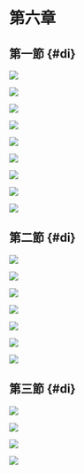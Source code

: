 # 第六章

## 第一節 {#di}

![](.gitbook/assets/75.jpg)

![](.gitbook/assets/76.jpg)

![](.gitbook/assets/77.jpg)

![](.gitbook/assets/78.jpg)

![](.gitbook/assets/79.jpg)

![](.gitbook/assets/80.jpg)

![](.gitbook/assets/81.jpg)

![](.gitbook/assets/82.jpg)

![](.gitbook/assets/83.jpg)

## 第二節 {#di}

![](.gitbook/assets/84.jpg)

![](.gitbook/assets/85.jpg)

![](.gitbook/assets/86.jpg)

![](.gitbook/assets/87.jpg)

![](.gitbook/assets/88.jpg)

![](.gitbook/assets/89.jpg)

![](.gitbook/assets/90.jpg)

## 第三節 {#di}

![](.gitbook/assets/91.jpg)

![](.gitbook/assets/92.jpg)

![](.gitbook/assets/93.jpg)

![](.gitbook/assets/94.jpg)

